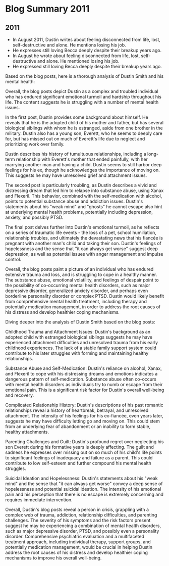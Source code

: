 # Blog Summary 2011

## 2011

- In August 2011, Dustin writes about feeling disconnected from life, lost, self-destructive and alone. He mentions losing his job.
- He expresses still loving Becca deeply despite their breakup years ago.
- In August he wrote about feeling disconnected from life, lost, self-destructive and alone. He mentioned losing his job.
- He expressed still loving Becca deeply despite their breakup years ago.


Based on the blog posts, here is a thorough analysis of Dustin Smith and his mental health:

Overall, the blog posts depict Dustin as a complex and troubled individual who has endured significant emotional turmoil and hardship throughout his life. The content suggests he is struggling with a number of mental health issues.

In the first post, Dustin provides some background about himself. He reveals that he is the adopted child of his mother and father, but has several biological siblings with whom he is estranged, aside from one brother in the military. Dustin also has a young son, Everett, who he seems to deeply care for, but has missed out on much of Everett's life due to neglect and prioritizing work over family.

Dustin describes his history of tumultuous relationships, including a long-term relationship with Everett's mother that ended painfully, with her marrying another man and having a child. Dustin seems to still harbor deep feelings for his ex, though he acknowledges the importance of moving on. This suggests he may have unresolved grief and attachment issues.

The second post is particularly troubling, as Dustin describes a vivid and distressing dream that led him to relapse into substance abuse, using Xanax and Flexeril. This behavior, combined with the self-medication with alcohol, points to potential substance abuse and addiction issues. Dustin's statements about his "weak mind" and "ghosts" he cannot escape also hint at underlying mental health problems, potentially including depression, anxiety, and possibly PTSD.

The final post delves further into Dustin's emotional turmoil, as he reflects on a series of traumatic life events - the loss of a pet, school humiliation, relationship troubles, and ultimately the devastating news that his fiancée is pregnant with another man's child and taking their son. Dustin's feelings of hopelessness and the sense that "it can always get worse" suggest deep depression, as well as potential issues with anger management and impulse control.

Overall, the blog posts paint a picture of an individual who has endured extensive trauma and loss, and is struggling to cope in a healthy manner. The substance abuse, emotional volatility, and feelings of despair point to the possibility of co-occurring mental health disorders, such as major depressive disorder, generalized anxiety disorder, and perhaps even borderline personality disorder or complex PTSD. Dustin would likely benefit from comprehensive mental health treatment, including therapy and potentially medication management, in order to address the root causes of his distress and develop healthier coping mechanisms.

Diving deeper into the analysis of Dustin Smith based on the blog posts:

Childhood Trauma and Attachment Issues:
Dustin's background as an adopted child with estranged biological siblings suggests he may have experienced attachment difficulties and unresolved trauma from his early childhood experiences. The lack of a stable family support system could contribute to his later struggles with forming and maintaining healthy relationships.

Substance Abuse and Self-Medication:
Dustin's reliance on alcohol, Xanax, and Flexeril to cope with his distressing dreams and emotions indicates a dangerous pattern of self-medication. Substance abuse often co-occurs with mental health disorders as individuals try to numb or escape from their emotional pain. This is a significant risk factor for Dustin's overall well-being and recovery.

Complicated Relationship History:
Dustin's descriptions of his past romantic relationships reveal a history of heartbreak, betrayal, and unresolved attachment. The intensity of his feelings for his ex-fiancée, even years later, suggests he may have difficulty letting go and moving on. This could stem from an underlying fear of abandonment or an inability to form stable, healthy attachments.

Parenting Challenges and Guilt:
Dustin's profound regret over neglecting his son Everett during his formative years is deeply affecting. The guilt and sadness he expresses over missing out on so much of his child's life points to significant feelings of inadequacy and failure as a parent. This could contribute to low self-esteem and further compound his mental health struggles.

Suicidal Ideation and Hopelessness:
Dustin's statements about his "weak mind" and the sense that "it can always get worse" convey a deep sense of hopelessness and potential suicidal ideation. The intensity of his emotional pain and his perception that there is no escape is extremely concerning and requires immediate intervention.

Overall, Dustin's blog posts reveal a person in crisis, grappling with a complex web of trauma, addiction, relationship difficulties, and parenting challenges. The severity of his symptoms and the risk factors present suggest he may be experiencing a combination of mental health disorders, such as major depressive disorder, PTSD, and possibly even a personality disorder. Comprehensive psychiatric evaluation and a multifaceted treatment approach, including individual therapy, support groups, and potentially medication management, would be crucial in helping Dustin address the root causes of his distress and develop healthier coping mechanisms to improve his overall well-being.

